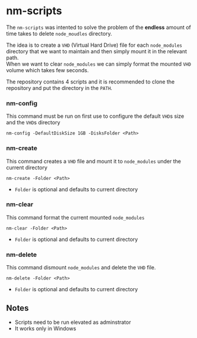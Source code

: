 # nm-scripts

The `nm-scripts` was intented to solve the problem of the **endless** amount of time takes to delete `node_moudles` directory.  

The idea is to create a `VHD` (Virtual Hard Drive) file for each `node_modules` directory that we want to maintain and then simply mount it in the relevant path.  
When we want to clear `node_modules` we can simply format the mounted `VHD` volume which takes few seconds.  

The repository contains 4 scripts and it is recommended to clone the repository and put the directory in the `PATH`.

### nm-config
This command must be run on first use to configure the default `VHD`s size and the `VHD`s directory

`nm-config -DefaultDiskSize 1GB -DisksFolder <Path>`

### nm-create
This command creates a `VHD` file and mount it to `node_modules` under the current directory

`nm-create -Folder <Path>`

* `Folder` is optional and defaults to current directory

### nm-clear
This command format the current mounted `node_modules`

`nm-clear -Folder <Path>`

* `Folder` is optional and defaults to current directory

### nm-delete
This command dismount `node_modules` and delete the `VHD` file.

`nm-delete -Folder <Path>`

* `Folder` is optional and defaults to current directory


## Notes
* Scripts need to be run elevated as adminstrator
* It works only in Windows
